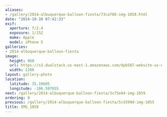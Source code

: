 ```yaml
---
aliases:
- /gallery/2014-albuquerque-balloon-fiesta/73caf88-img-1058.html
date: "2014-10-10 07:42:33"
exif:
  aperture: f/2.4
  exposure: 1/152
  make: Apple
  model: iPhone 5
galleries:
- 2014-albuquerque-balloon-fiesta
image:
  height: 960
  url: https://s3.dualstack.us-east-1.amazonaws.com/dpb587-website-us-east-1/asset/gallery/2014-albuquerque-balloon-fiesta/73caf88-img-1058~1280.jpg
  width: 1280
layout: gallery-photo
location:
  latitude: 35.19605
  longitude: -106.597655
next: /gallery/2014-albuquerque-balloon-fiesta/3c75e84-img-1059
ordering: 9
previous: /gallery/2014-albuquerque-balloon-fiesta/5cd399d-img-1055
title: IMG_1058
---
```


